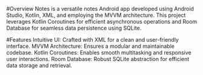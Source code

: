 #Overview
Notes is a versatile notes Android app developed using Android Studio, Kotlin, XML, and employing the MVVM architecture. This project leverages Kotlin Coroutines for efficient asynchronous operations and Room Database for seamless data persistence using SQLite.

#Features
Intuitive UI: Crafted with XML for a clean and user-friendly interface.
MVVM Architecture: Ensures a modular and maintainable codebase.
Kotlin Coroutines: Enables smooth multitasking and responsive user interactions.
Room Database: Robust SQLite abstraction for efficient data storage and retrieval.
